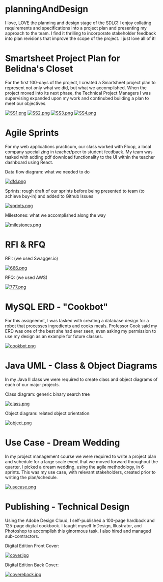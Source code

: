 # planningAndDesign
I love, LOVE the planning and design stage of the SDLC! I enjoy collating requirements and specifications into a project plan and presenting my approach to the team. I find it thrilling to incorporate stakeholder feedback into plan revisions that improve the scope of the project. I just love all of it!

# Smartsheet Project Plan for Belidna's Closet
For the first 100-days of the project, I created a Smartsheet project plan to represent not only what we did, but what we accomplished. When the project moved into its next phase, the Technical Project Managers I was supervising expanded upon my work and continubed building a plan to meet our objectives.
 
[![SS1.png](https://i.postimg.cc/SNCktKrW/SS1.png)](https://postimg.cc/VdfxJm26) 
[![SS2.png](https://i.postimg.cc/J4NC52rx/SS2.png)](https://postimg.cc/qzvFkQC6)
[![SS3.png](https://i.postimg.cc/TY9HwM2z/SS3.png)](https://postimg.cc/crvc9znh)
[![SS4.png](https://i.postimg.cc/fb68FM59/SS4.png)](https://postimg.cc/1gr0Vhkm)

# Agile Sprints
For my web applications practicum, our class worked with Floop, a local company specializing in teacher/peer to student feedback. My team was tasked with adding pdf download functionality to the UI within the teacher dashboard using React.

Data flow diagram: what we needed to do

[![dfd.png](https://i.postimg.cc/CKg84NM4/dfd.png)](https://postimg.cc/QFfV8cTB)

Sprints: rough draft of our sprints before being presented to team (to achieve buy-in) and added to Github Issues

[![sprints.png](https://i.postimg.cc/wBZ3T3Xt/sprints.png)](https://postimg.cc/DWQ7xvYF)

Milestones: what we accomplished along the way

[![milestones.png](https://i.postimg.cc/3J22VRS1/milestones.png)](https://postimg.cc/9rF4qWjw)

# RFI & RFQ

RFI: (we used Swagger.io)

[![666.png](https://i.postimg.cc/xdd23r61/666.png)](https://postimg.cc/TKBFTs8z)

RFQ: (we used AWS)

[![777.png](https://i.postimg.cc/7YTrKM1S/777.png)](https://postimg.cc/rKcHm4Pp)

# MySQL ERD - "Cookbot"
For this assignemnt, I was tasked with creating a database design for a robot that processes ingredients and cooks meals. Professor Cook said my ERD was one of the best she had ever seen, even asking my permission to use my design as an example for future classes.  

[![cookbot.png](https://i.postimg.cc/yxhBF8w8/cookbot.png)](https://postimg.cc/wRBSzgqC)

# Java UML - Class & Object Diagrams
In my Java II class we were required to create class and object diagrams of each of our major projects. 

Class diagram: generic binary search tree 

[![class.png](https://i.postimg.cc/Wb6g4mYQ/class.png)](https://postimg.cc/zVvVthrj)

Object diagram: related object orientation

[![object.png](https://i.postimg.cc/1zpQxt3c/object.png)](https://postimg.cc/kVXZK78B)

# Use Case - Dream Wedding
In my project management course we were required to write a project plan and schedule for a large scale event that we moved forward throughout the quarter. I picked a dream wedding, using the agile methodology, in 6 sprints. This was my use case, with relevant stakeholders, created prior to writing the plan/schedule.

[![usecase.png](https://i.postimg.cc/vZfjTKwG/usecase.png)](https://postimg.cc/qNBQZj7F)

# Publishing - Technical Design
Using the Adobe Design Cloud, I self-published a 100-page hardback and 125-page digital cookbook. I taught myself InDesign, Illustrator, and Photoshop to accomplish this ginormous task. I also hired and managed sub-contractors.

Digital Edition Front Cover:

[![cover.jpg](https://i.postimg.cc/xjXj1Lgt/cover.jpg)](https://postimg.cc/QVrZ692T)

Digital Edition Back Cover:

[![covereback.jpg](https://i.postimg.cc/0NNRHqBc/covereback.jpg)](https://postimg.cc/nXNPCNZD)
